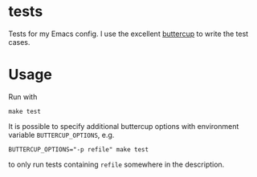 # tests

Tests for my Emacs config.  I use the excellent [buttercup](https://github.com/jorgenschaefer/emacs-buttercup) to write the test cases.

# Usage

Run with

    make test

It is possible to specify additional buttercup options with environment variable `BUTTERCUP_OPTIONS`, e.g.

    BUTTERCUP_OPTIONS="-p refile" make test

to only run tests containing `refile` somewhere in the description.
